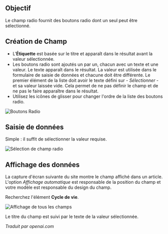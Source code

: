 <!-- Filename: J3.x:Adding_custom_fields/Radio_Field / Display title: Champ radio -->

## Objectif

Le champ radio fournit des boutons radio dont un seul peut être sélectionné.


## Création de Champ

* L'**Étiquette** est basée sur le titre et apparaît dans le résultat avant la valeur sélectionnée.
* Les boutons radio sont ajoutés un par un, chacun avec un texte et une valeur. Le texte apparaît dans le résultat. La valeur est utilisée dans le formulaire de saisie de données et chacune doit être différente. Le premier élément de la liste doit avoir le texte défini sur *- Sélectionner -* et sa valeur laissée vide. Cela permet de ne pas définir le champ et de ne pas le faire apparaître dans le résultat.
* Utilisez les icônes de glisser pour changer l'ordre de la liste des boutons radio.

![Boutons Radio](../../../en/images/fields/fields-radio.png "Boutons Radio")


## Saisie de données

Simple : il suffit de sélectionner la valeur requise.

![Sélection de champ radio](../../../en/images/fields/fields-radio-entry.png "Sélection de champ radio")

## Affichage des données

La capture d'écran suivante du site montre le champ affiché dans un article. L'option *Affichage automatique* est responsable de la position du champ et votre modèle est responsable du design du champ.

Recherchez l'élément **Cycle de vie**.

![Affichage de tous les champs](../../../en/images/fields/fields-display.png "Affichage des champs")

Le titre du champ est suivi par le texte de la valeur sélectionnée.

*Traduit par openai.com*

